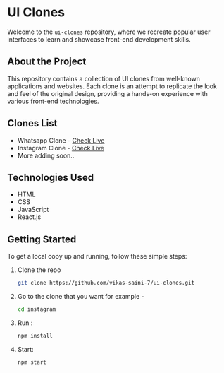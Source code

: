 # UI Clones

Welcome to the `ui-clones` repository, where we recreate popular user interfaces to learn and showcase front-end development skills.

## About the Project

This repository contains a collection of UI clones from well-known applications and websites. Each clone is an attempt to replicate the look and feel of the original design, providing a hands-on experience with various front-end technologies.

## Clones List

- Whatsapp Clone - [Check Live](https://whatsapp-vk.vercel.app)
- Instagram Clone - [Check Live](https://instagram-o2xya5u15-vikas-saini-7.vercel.app/)
- More adding soon..

## Technologies Used

- HTML
- CSS
- JavaScript
- React.js

## Getting Started

To get a local copy up and running, follow these simple steps:

1. Clone the repo
   ```sh
   git clone https://github.com/vikas-saini-7/ui-clones.git
2. Go to the clone that you want for example -
   ```sh
   cd instagram
3. Run :
   ```sh
   npm install
4. Start:
   ```sh
   npm start
